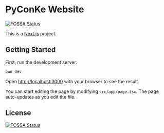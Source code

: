 # PyConKe Website
[![FOSSA Status](https://app.fossa.com/api/projects/git%2Bgithub.com%2Frodneyosodo%2Fpynboweb.svg?type=shield)](https://app.fossa.com/projects/git%2Bgithub.com%2Frodneyosodo%2Fpynboweb?ref=badge_shield)


This is a [Next.js](https://nextjs.org) project.

## Getting Started

First, run the development server:

```bash
bun dev
```

Open [http://localhost:3000](http://localhost:3000) with your browser to see the result.

You can start editing the page by modifying `src/app/page.tsx`. The page auto-updates as you edit the file.


## License
[![FOSSA Status](https://app.fossa.com/api/projects/git%2Bgithub.com%2Frodneyosodo%2Fpynboweb.svg?type=large)](https://app.fossa.com/projects/git%2Bgithub.com%2Frodneyosodo%2Fpynboweb?ref=badge_large)